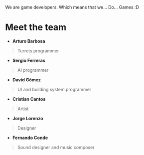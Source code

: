 We are game developers. Which means that we... Do... Games :D

# Meet the team
* **Arturo Barbosa**
> Turrets programmer
* **Sergio Ferreras**
> AI programmer
* **David Gómez**
> UI and building system programmer
* **Cristian Cantos**
> Artist
* **Jorge Lorenzo**
> Designer
* **Fernando Conde**
> Sound designer and music composer
